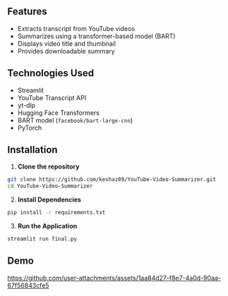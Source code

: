 ## Features
- Extracts transcript from YouTube videos
- Summarizes using a transformer-based model (BART)
- Displays video title and thumbnail
- Provides downloadable summary

## Technologies Used
- Streamlit  
- YouTube Transcript API  
- yt-dlp  
- Hugging Face Transformers  
- BART model (`facebook/bart-large-cnn`)  
- PyTorch  

## Installation
1. **Clone the repository**
```bash
git clone https://github.com/keshaz89/YouTube-Video-Summarizer.git
cd YouTube-Video-Summarizer
```
2. **Install Dependencies**
```bash
pip install -r requirements.txt
```
3. **Run the Application**
```bash
streamlit run final.py
```

## Demo
https://github.com/user-attachments/assets/1aa84d27-f8e7-4a0d-90aa-67f56843cfe5

